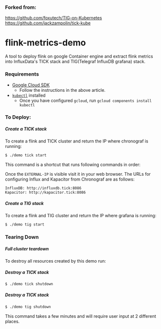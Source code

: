 
### Forked from:
https://github.com/foxutech/TIG-on-Kubernetes
https://github.com/jackzampolin/tick-kube


# flink-metrics-demo

A tool to deploy flink on google Container engine and extract flink metrics 
into InfluxData's TICK stack and TIG(Telegraf InfluxDB grafana) stack.


### Requirements

- [Google Cloud SDK](https://cloud.google.com/sdk/docs/quickstarts)
  * Follow the instructions in the above article.
- [`kubectl`](https://cloud.google.com/sdk/docs/managing-components) installed
  * Once you have configured `gcloud`, run `gcloud components install kubectl`


### To Deploy:

##### Create a TICK stack

To create a flink and TICK cluster and return the IP where chronograf is running:

```bash
$ ./demo tick start
```

This command is a shortcut that runs following commands in order:


Once the `EXTERNAL-IP` is visible visit it in your web browser. The URLs for configuring Influx and Kapacitor from Chronograf are as follows:

```
InfluxDB: http://influxdb.tick:8086
Kapacitor: http://kapacitor.tick:8086
```

##### Create a TIG stack

To create a flink and TIG cluster and return the IP where grafana is running:

```bash
$ ./demo tig start
```


### Tearing Down


##### Full cluster teardown

To destroy all resources created by this demo run:

##### Destroy a TICK stack

```bash
$ ./demo tick shutdown
```
##### Destroy a TICK stack

```bash
$ ./demo tig shutdown
```


This command takes a few minutes and will require user input at 2 different places. 

